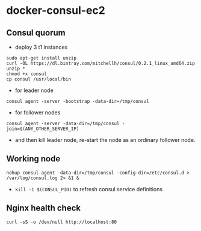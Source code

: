 docker-consul-ec2
=================

Consul quorum
--------------------
  - deploy 3 t1 instances
```
sudo apt-get install unzip
curl -OL https://dl.bintray.com/mitchellh/consul/0.2.1_linux_amd64.zip
unzip *
chmod +x consul
cp consul /usr/local/bin
```
 - for leader node
```
consul agent -server -bootstrap -data-dir=/tmp/consul
```
 - for follower nodes
```
consul agent -server -data-dir=/tmp/consul -join=$(ANY_OTHER_SERVER_IP)
```
 - and then kill leader node, re-start the node as an ordinary follower node.

Working node
-------------------
```
nohup consul agent -data-dir=/tmp/consul -config-dir=/etc/consul.d > /var/log/consul.log 2> &1 &
```
- ```kill -1 $(CONSUL_PID)``` to refresh consul service definitions

Nginx health check
------------------
```curl -sS -o /dev/null http://localhost:80```
